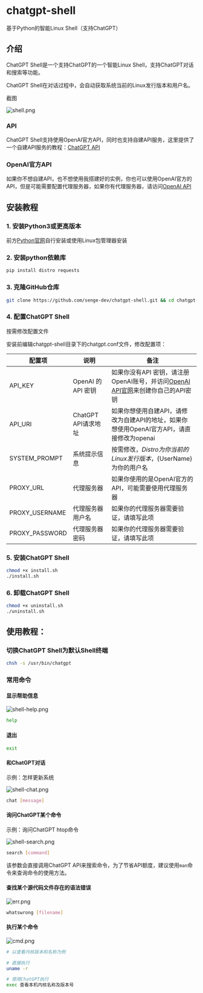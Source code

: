 # chatgpt-shell
 
 基于Python的智能Linux Shell（支持ChatGPT）

## 介绍

ChatGPT Shell是一个支持ChatGPT的一个智能Linux Shell，支持ChatGPT对话和搜索等功能。

ChatGPT Shell在对话过程中，会自动获取系统当前的Linux发行版本和用户名。

截图

![shell.png][1]

### API

ChatGPT Shell支持使用OpenAI官方API，同时也支持自建API服务，这里提供了一个自建API服务的教程：[ChatGPT API](https://chatgpt-api.pro/index.php/api/chatgpt-flask-api.html)

### OpenAI官方API

如果你不想自建API，也不想使用我搭建好的实例，你也可以使用OpenAI官方的API，但是可能需要配置代理服务器，如果你有代理服务器，请访问[OpenAI API](https://platform.openai.com/docs/guides/chat)

## 安装教程

### 1. 安装Python3或更高版本

前方[Python官网](https://python.org)自行安装或使用Linux包管理器安装

### 2. 安装python依赖库

```bash
pip install distro requests
```

### 3. 克隆GitHub仓库

```bash
git clone https://github.com/senge-dev/chatgpt-shell.git && cd chatgpt-shell
```

### 4. 配置ChatGPT Shell

按需修改配置文件

安装前编辑chatgpt-shell目录下的chatgpt.conf文件，修改配置项：

| 配置项 | 说明 | 备注|
| --- | --- | ---- |
| API_KEY | OpenAI 的 API 密钥 | 如果你没有API 密钥，请注册OpenAI账号，并访问[OpenAI API官网](https://platform.openai.com/)来创建你自己的API密钥 |
| API_URI | ChatGPT API请求地址 | 如果你想使用自建API，请修改为自建API的地址，如果你想使用OpenAI官方API，请直接修改为openai |
| SYSTEM_PROMPT | 系统提示信息 | 按需修改，${Distro} 为你当前的Linux发行版本，${UserName} 为你的用户名 |
| PROXY_URL | 代理服务器 | 如果你使用的是OpenAI官方的API，可能需要使用代理服务器 |
| PROXY_USERNAME | 代理服务器用户名 | 如果你的代理服务器需要验证，请填写此项 |
| PROXY_PASSWORD | 代理服务器密码 | 如果你的代理服务器需要验证，请填写此项 |

### 5. 安装ChatGPT Shell

```bash
chmod +x install.sh
./install.sh
```

### 6. 卸载ChatGPT Shell

```bash
chmod +x uninstall.sh
./uninstall.sh
```

## 使用教程：

### 切换ChatGPT Shell为默认Shell终端

```bash
chsh -s /usr/bin/chatgpt
```

### 常用命令

#### 显示帮助信息

![shell-help.png][2]

```bash
help
```

#### 退出

```bash
exit
```

#### 和ChatGPT对话

示例：怎样更新系统

![shell-chat.png][3]

```bash
chat [message]
```

#### 询问ChatGPT某个命令

示例：询问ChatGPT htop命令

![shell-search.png][4]

```bash
search [command]
```

该参数会直接调用ChatGPT API来搜索命令，为了节省API额度，建议使用`man`命令来查询命令的使用方法。

#### 查找某个源代码文件存在的语法错误

![err.png][5]

```bash
whatswrong [filename]
```

#### 执行某个命令

![cmd.png][6]

```bash
# 以查看内核版本和名称为例

# 直接执行
uname -r

# 使用ChatGPT执行
exec 查看本机内核名称及版本号
```


  [1]: https://chatgpt-api.pro/usr/uploads/2023/04/407879877.png
  [2]: https://chatgpt-api.pro/usr/uploads/2023/04/4266080115.png
  [3]: https://chatgpt-api.pro/usr/uploads/2023/04/3345147489.png
  [4]: https://chatgpt-api.pro/usr/uploads/2023/04/4152472309.png
  [5]: https://chatgpt-api.pro/usr/uploads/2023/04/4283805120.png
  [6]: https://chatgpt-api.pro/usr/uploads/2023/04/4068740988.png
